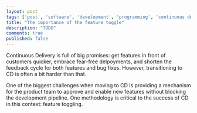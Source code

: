 ```yaml
---
layout: post
tags: ['post', 'software', 'development', 'programming', 'continuous delivery']
title: "The importance of the feature toggle"
description: "TODO"
comments: true
published: false
---
```


Continuous Delivery is full of big promises: get features in front of customers quicker, embrace fear-free delpoyments, and shorten the feedback cycle for both features and bug fixes.  However, transitioning to CD is often a bit harder than that.

One of the biggest challenges when moving to CD is providing a mechanism for the product team to approve and enable new features without blocking the development pipeline. One methodology is critical to the success of CD in this context: feature toggling.

<!-- more -->

